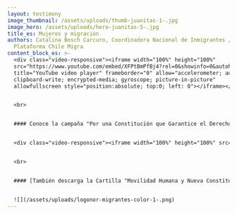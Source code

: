 ```yaml
---
layout: testimony
image_thumbnail: /assets/uploads/thumb-juanitas-1-.jpg
image_hero: /assets/uploads/hero-juanitas-5-.jpg
title_es: Mujeres y migración
authors: Catalina Bosch Carcuro, Coordinadora Nacional de Inmigrantes /
  Plataforma Chile Migra
content_block_es: >-
  <div class="video-responsive"><iframe width="100%" height="100%"
  src="https://www.youtube.com/embed/XFPtBmPfBj4?rel=0&showinfo=0&autohide=1&modestbranding=1"
  title="YouTube video player" frameborder="0" allow="accelerometer; autoplay;
  clipboard-write; encrypted-media; gyroscope; picture-in-picture"
  allowfullscreen style="position:absolute; top:0; left: 0"></iframe></div>


  <br>


  #### Conoce la campaña "Por una Constitución que Garantice el Derecho a Migrar" aquí:


  <div class="video-responsive"><iframe width="100%" height="100%" src="https://www.youtube.com/embed/dQugvey3J-c?rel=0&showinfo=0&autohide=1&modestbranding=1" title="YouTube video player" frameborder="0" allow="accelerometer; autoplay; clipboard-write; encrypted-media; gyroscope; picture-in-picture" allowfullscreen style="position:absolute; top:0; left: 0"></iframe></div>


  <br>


  #### [También descarga la Cartilla "Movilidad Humana y Nueva Constitución" aquí](https://observatorio.cl/wp-content/uploads/2021/10/cartilla-movilidad-humana-y-nueva-constitucin.pdf)


  ![](/assets/uploads/logonor-migrantes-color-1-.png)
---
```

